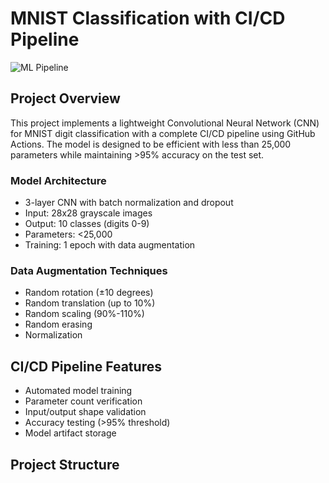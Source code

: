 # MNIST Classification with CI/CD Pipeline

![ML Pipeline](https://github.com/ksharsha72/ERAV3/actions/workflows/ml-pipeline.yml/badge.svg)

## Project Overview
This project implements a lightweight Convolutional Neural Network (CNN) for MNIST digit classification with a complete CI/CD pipeline using GitHub Actions. The model is designed to be efficient with less than 25,000 parameters while maintaining >95% accuracy on the test set.

### Model Architecture
- 3-layer CNN with batch normalization and dropout
- Input: 28x28 grayscale images
- Output: 10 classes (digits 0-9)
- Parameters: <25,000
- Training: 1 epoch with data augmentation

### Data Augmentation Techniques
- Random rotation (±10 degrees)
- Random translation (up to 10%)
- Random scaling (90%-110%)
- Random erasing
- Normalization

## CI/CD Pipeline Features
- Automated model training
- Parameter count verification
- Input/output shape validation
- Accuracy testing (>95% threshold)
- Model artifact storage

## Project Structure 